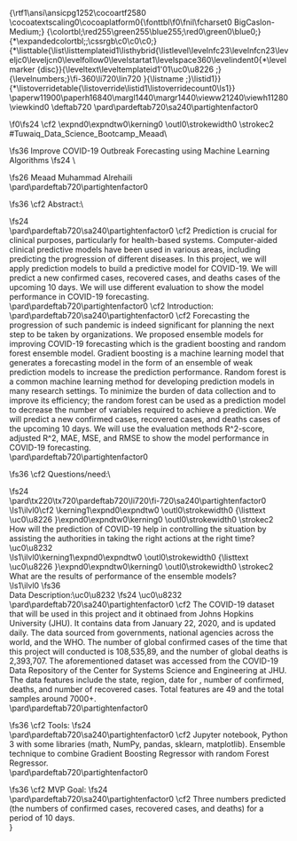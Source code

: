 {\rtf1\ansi\ansicpg1252\cocoartf2580
\cocoatextscaling0\cocoaplatform0{\fonttbl\f0\fnil\fcharset0 BigCaslon-Medium;}
{\colortbl;\red255\green255\blue255;\red0\green0\blue0;}
{\*\expandedcolortbl;;\cssrgb\c0\c0\c0;}
{\*\listtable{\list\listtemplateid1\listhybrid{\listlevel\levelnfc23\levelnfcn23\leveljc0\leveljcn0\levelfollow0\levelstartat1\levelspace360\levelindent0{\*\levelmarker \{disc\}}{\leveltext\leveltemplateid1\'01\uc0\u8226 ;}{\levelnumbers;}\fi-360\li720\lin720 }{\listname ;}\listid1}}
{\*\listoverridetable{\listoverride\listid1\listoverridecount0\ls1}}
\paperw11900\paperh16840\margl1440\margr1440\vieww21240\viewh11280\viewkind0
\deftab720
\pard\pardeftab720\sa240\partightenfactor0

\f0\fs24 \cf2 \expnd0\expndtw0\kerning0
\outl0\strokewidth0 \strokec2 #Tuwaiq_Data_Science_Bootcamp_Meaad\

\fs36 Improve COVID-19 Outbreak Forecasting using Machine Learning Algorithms
\fs24 \

\fs26 Meaad Muhammad Alrehaili\
\pard\pardeftab720\partightenfactor0

\fs36 \cf2 Abstract:\

\fs24 \
\pard\pardeftab720\sa240\partightenfactor0
\cf2 Prediction is crucial for clinical purposes, particularly for health-based systems. Computer-aided clinical predictive models have been used in various areas, including predicting the progression of different diseases. In this project, we will apply prediction models to build a predictive model for COVID-19. We will predict a new confirmed cases, recovered cases, and deaths cases of the upcoming 10 days. We will use different evaluation to show the model performance in COVID-19 forecasting.\
\pard\pardeftab720\partightenfactor0
\cf2 Introduction:\
\pard\pardeftab720\sa240\partightenfactor0
\cf2 Forecasting the progression of such pandemic is indeed significant for planning the next step to be taken by organizations. We proposed ensemble models for improving COVID-19 forecasting which is the gradient boosting and random forest ensemble model. Gradient boosting is a machine learning model that generates a forecasting model in the form of an ensemble of weak prediction models to increase the prediction performance. Random forest is a common machine learning method for developing prediction models in many research settings. To minimize the burden of data collection and to improve its efficiency; the random forest can be used as a prediction model to decrease the number of variables required to achieve a prediction. We will predict a new confirmed cases, recovered cases, and deaths cases of the upcoming 10 days. We will use the evaluation methods R^2-score, adjusted R^2, MAE, MSE, and RMSE to show the model performance in COVID-19 forecasting.\
\pard\pardeftab720\partightenfactor0

\fs36 \cf2 Questions/need:\

\fs24 \
\pard\tx220\tx720\pardeftab720\li720\fi-720\sa240\partightenfactor0
\ls1\ilvl0\cf2 \kerning1\expnd0\expndtw0 \outl0\strokewidth0 {\listtext	\uc0\u8226 	}\expnd0\expndtw0\kerning0
\outl0\strokewidth0 \strokec2 How will the prediction of COVID-19 help in controlling the situation by assisting the authorities in taking the right actions at the right time?\uc0\u8232 \
\ls1\ilvl0\kerning1\expnd0\expndtw0 \outl0\strokewidth0 {\listtext	\uc0\u8226 	}\expnd0\expndtw0\kerning0
\outl0\strokewidth0 \strokec2 What are the results of performance of the ensemble models?\
\ls1\ilvl0
\fs36 \
Data Description:\uc0\u8232 
\fs24 \uc0\u8232 \
\pard\pardeftab720\sa240\partightenfactor0
\cf2 The COVID-19 dataset that will be used in this project and it obtinaed from Johns Hopkins University (JHU). It contains data from January 22, 2020, and is updated daily. The data sourced from governments, national agencies across the world, and the WHO. The number of global confirmed cases of the time that this project will conducted is 108,535,89, and the number of global deaths is 2,393,707. The aforementioned dataset was accessed from the COVID-19 Data Repository of the Center for Systems Science and Engineering at JHU. The data features include the state, region, date for , number of confirmed, deaths, and number of recovered cases. Total features are 49 and the total samples around 7000+.\
\pard\pardeftab720\partightenfactor0

\fs36 \cf2 Tools:
\fs24 \
\pard\pardeftab720\sa240\partightenfactor0
\cf2 Jupyter notebook, Python 3 with some libraries (math, NumPy, pandas, sklearn, matplotlib). Ensemble technique to combine Gradient Boosting Regressor with random Forest Regressor.\
\pard\pardeftab720\partightenfactor0

\fs36 \cf2 MVP Goal:
\fs24 \
\pard\pardeftab720\sa240\partightenfactor0
\cf2 Three numbers predicted (the numbers of confirmed cases, recovered cases, and deaths) for a period of 10 days.\
}